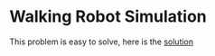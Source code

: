 # Walking Robot Simulation
This problem is easy to solve, here is the [solution](https://leetcode-cn.com/articles/walking-robot-simulation/)